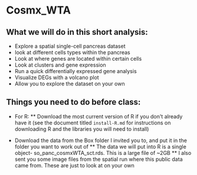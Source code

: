 # Cosmx_WTA

## What we will do in this short analysis:
- Explore a spatial single-cell pancreas dataset
- look at different cells types within the pancreas
- Look at where genes are located within certain cells
- Look at clusters and gene expression 
- Run a quick differentially expressed gene analysis
- Visualize DEGs with a volcano plot
- Allow you to explore the dataset on your own

## Things you need to do before class:
- For R:
** Download the most current version of R if you don't already have it (see the document titled `install-R.md` for instructions on downloading R and the libraries you will need to install)

- Download the data from the Box folder I invited you to, and put it in the folder you want to work out of
** The data we will put into R is a single object- so_panc_cosmxWTA_sct.rds. This is a large file of ~2GB
** I also sent you some image files from the spatial run where this public data came from. These are just to look at on your own
